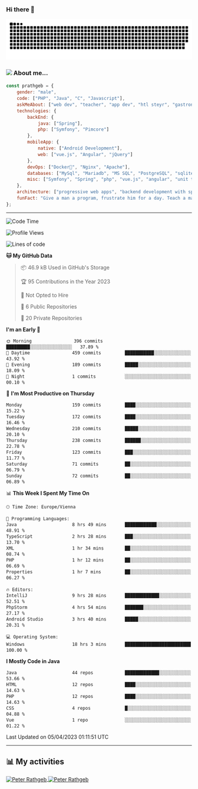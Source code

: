 ### Hi there 👋

<div align="center">
  <img  src="https://github.com/1999AZZAR/1999AZZAR/blob/main/resources/img/grid-snake.svg"
       alt="snake" />
</div>

### <img src="https://media.giphy.com/media/VgCDAzcKvsR6OM0uWg/giphy.gif" width="50"> About me...  

```javascript
const prathgeb = {
    gender: "male",
    code: ["PHP", "Java", "C", "Javascript"],
    askMeAbout: ["web dev", "teacher", "app dev", "htl steyr", "gastronaut"],
    technologies: {
        backEnd: {
            java: ["Spring"],
            php: ["Symfony", "Pimcore"]
        },
        mobileApp: {
            native: ["Android Development"],
            web: ["vue.js", "Angular", "jQuery"]
        },
        devOps: ["Docker🐳", "Nginx", "Apache"],
        databases: ["MySql", "Mariadb", "MS SQL", "PostgreSQL", "sqlite"],
        misc: ["Symfony", "Spring", "php", "vue.js", "angular", "unit testing", "ci/cd using github actions"]
    },
    architecture: ["progressive web apps", "backend development with spring", "backend development with symfony"],
    funFact: "Give a man a program, frustrate him for a day. Teach a man to program, frustrate him for a lifetime."
};
```

---
<!--START_SECTION:waka-->
![Code Time](http://img.shields.io/badge/Code%20Time-156%20hrs%2035%20mins-blue)

![Profile Views](http://img.shields.io/badge/Profile%20Views-0-blue)

![Lines of code](https://img.shields.io/badge/From%20Hello%20World%20I%27ve%20Written-2.4%20million%20lines%20of%20code-blue)

**🐱 My GitHub Data** 

> 📦 46.9 kB Used in GitHub's Storage 
 > 
> 🏆 95 Contributions in the Year 2023
 > 
> 🚫 Not Opted to Hire
 > 
> 📜 6 Public Repositories 
 > 
> 🔑 20 Private Repositories 
 > 
**I'm an Early 🐤** 

```text
🌞 Morning                396 commits         █████████░░░░░░░░░░░░░░░░   37.89 % 
🌆 Daytime                459 commits         ███████████░░░░░░░░░░░░░░   43.92 % 
🌃 Evening                189 commits         █████░░░░░░░░░░░░░░░░░░░░   18.09 % 
🌙 Night                  1 commits           ░░░░░░░░░░░░░░░░░░░░░░░░░   00.10 % 
```
📅 **I'm Most Productive on Thursday** 

```text
Monday                   159 commits         ████░░░░░░░░░░░░░░░░░░░░░   15.22 % 
Tuesday                  172 commits         ████░░░░░░░░░░░░░░░░░░░░░   16.46 % 
Wednesday                210 commits         █████░░░░░░░░░░░░░░░░░░░░   20.10 % 
Thursday                 238 commits         ██████░░░░░░░░░░░░░░░░░░░   22.78 % 
Friday                   123 commits         ███░░░░░░░░░░░░░░░░░░░░░░   11.77 % 
Saturday                 71 commits          ██░░░░░░░░░░░░░░░░░░░░░░░   06.79 % 
Sunday                   72 commits          ██░░░░░░░░░░░░░░░░░░░░░░░   06.89 % 
```


📊 **This Week I Spent My Time On** 

```text
🕑︎ Time Zone: Europe/Vienna

💬 Programming Languages: 
Java                     8 hrs 49 mins       ████████████░░░░░░░░░░░░░   48.91 % 
TypeScript               2 hrs 28 mins       ███░░░░░░░░░░░░░░░░░░░░░░   13.70 % 
XML                      1 hr 34 mins        ██░░░░░░░░░░░░░░░░░░░░░░░   08.74 % 
PHP                      1 hr 12 mins        ██░░░░░░░░░░░░░░░░░░░░░░░   06.69 % 
Properties               1 hr 7 mins         ██░░░░░░░░░░░░░░░░░░░░░░░   06.27 % 

🔥 Editors: 
IntelliJ                 9 hrs 28 mins       █████████████░░░░░░░░░░░░   52.51 % 
PhpStorm                 4 hrs 54 mins       ███████░░░░░░░░░░░░░░░░░░   27.17 % 
Android Studio           3 hrs 40 mins       █████░░░░░░░░░░░░░░░░░░░░   20.31 % 

💻 Operating System: 
Windows                  18 hrs 3 mins       █████████████████████████   100.00 % 
```

**I Mostly Code in Java** 

```text
Java                     44 repos            █████████████░░░░░░░░░░░░   53.66 % 
HTML                     12 repos            ████░░░░░░░░░░░░░░░░░░░░░   14.63 % 
PHP                      12 repos            ████░░░░░░░░░░░░░░░░░░░░░   14.63 % 
CSS                      4 repos             █░░░░░░░░░░░░░░░░░░░░░░░░   04.88 % 
Vue                      1 repo              ░░░░░░░░░░░░░░░░░░░░░░░░░   01.22 % 
```




 Last Updated on 05/04/2023 01:11:51 UTC
<!--END_SECTION:waka-->

---
  ## 📊 My activities
  <a href="https://github.com/prathgeb">
    <img width=450 height=170 align="center" alt="Peter Rathgeb" src="https://github-readme-stats.vercel.app/api?username=prathgeb&include_all_commits=true&count_private=true&theme=midnight-purple&show_icons=true&bg_color=0D1117&hide_border=true" />
  </a>
  <a href="https://github.com/prathgeb">
    <img align="center" alt="Peter Rathgeb" src="https://github-readme-stats.vercel.app/api/top-langs/?username=prathgeb&include_all_commits=true&count_private=true&theme=midnight-purple&show_icons=true&layout=compact&bg_color=0D1117&hide_border=true" />
  </a>
